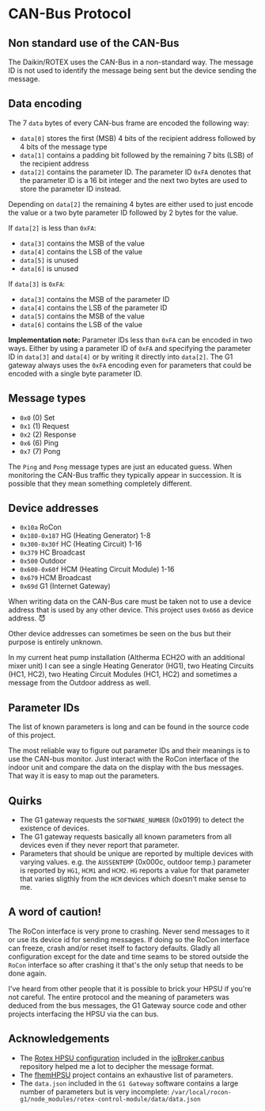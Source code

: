 # CAN-Bus Protocol

## Non standard use of the CAN-Bus

The Daikin/ROTEX uses the CAN-Bus in a non-standard way. The message ID is not used to identify the message being sent but the device sending the message.

## Data encoding

The 7 `data` bytes of every CAN-bus frame are encoded the following way:

- `data[0]` stores the first (MSB) 4 bits of the recipient address followed by 4 bits of the message type
- `data[1]` contains a padding bit followed by the remaining 7 bits (LSB) of the recipient address
- `data[2]` contains the parameter ID. The parameter ID `0xFA` denotes that the parameter ID is a 16 bit integer and the next two bytes are used to store the parameter ID instead.

Depending on `data[2]` the remaining 4 bytes are either used to just encode the value or a two byte parameter ID followed by 2 bytes for the value.

If `data[2]` is less than `0xFA`:

- `data[3]` contains the MSB of the value
- `data[4]` contains the LSB of the value
- `data[5]` is unused
- `data[6]` is unused

If `data[3]` is `0xFA`:

- `data[3]` contains the MSB of the parameter ID
- `data[4]` contains the LSB of the parameter ID
- `data[5]` contains the MSB of the value
- `data[6]` contains the LSB of the value

**Implementation note:** Parameter IDs less than `0xFA` can be encoded in two ways. Either by using a parameter ID of `0xFA` and specifying the parameter ID in `data[3]` and `data[4]` or by writing it directly into `data[2]`. The G1 gateway always uses the `0xFA` encoding even for parameters that could be encoded with a single byte parameter ID.

## Message types

- `0x0` (0) Set
- `0x1` (1) Request
- `0x2` (2) Response
- `0x6` (6) Ping
- `0x7` (7) Pong

The `Ping` and `Pong` message types are just an educated guess. When monitoring the CAN-Bus traffic they typically appear in succession. It is possible that they mean something completely different.

## Device addresses

- `0x10a` RoCon
- `0x180-0x187` HG (Heating Generator) 1-8
- `0x300-0x30f` HC (Heating Circuit) 1-16
- `0x379` HC Broadcast
- `0x500` Outdoor
- `0x600-0x60f` HCM (Heating Circuit Module) 1-16
- `0x679` HCM Broadcast
- `0x69d` G1 (Internet Gateway)

When writing data on the CAN-Bus care must be taken not to use a device address that is used by any other device. This project uses `0x666` as device address. 😈

Other device addresses can sometimes be seen on the bus but their purpose is entirely unknown.

In my current heat pump installation (Altherma ECH2O with an additional mixer unit) I can see a single Heating Generator (HG1), two Heating Circuits (HC1, HC2), two Heating Circuit Modules (HC1, HC2) and sometimes a message from the Outdoor address as well.

## Parameter IDs

The list of known parameters is long and can be found in the source code of this project.

The most reliable way to figure out parameter IDs and their meanings is to use the CAN-bus monitor. Just interact with the RoCon interface of the indoor unit and compare the data on the display with the bus messages. That way it is easy to map out the parameters.

## Quirks

- The G1 gateway requests the `SOFTWARE_NUMBER` (0x0199) to detect the existence of devices.
- The G1 gateway requests basically all known parameters from all devices even if they never report that parameter.
- Parameters that should be unique are reported by multiple devices with varying values. e.g. the `AUSSENTEMP` (0x000c, outdoor temp.) parameter is reported by `HG1`, `HCM1` and `HCM2`. `HG` reports a value for that parameter that varies sligthly from the `HCM` devices which doesn't make sense to me.

## A word of caution!

The RoCon interface is very prone to crashing. Never send messages to it or use its device id for sending messages. If doing so the RoCon interface can freeze, crash and/or reset itself to factory defaults. Gladly all configuration except for the date and time seams to be stored outside the `RoCon` interface so after crashing it that's the only setup that needs to be done again.

I've heard from other people that it is possible to brick your HPSU if you're not careful. The entire protocol and the meaning of parameters was deduced from the bus messages, the G1 Gateway source code and other projects interfacing the HPSU via the can bus.

## Acknowledgements

- The [Rotex HPSU configuration](https://github.com/crycode-de/ioBroker.canbus/blob/master/well-known-messages/configs/rotex-hpsu.md) included in the [ioBroker.canbus](https://github.com/crycode-de/ioBroker.canbus/) repository helped me a lot to decipher the message format.
- The [fhemHPSU](https://github.com/ahermann86/fhemHPSU) project contains an exhaustive list of parameters.
- The `data.json` included in the `G1 Gateway` software contains a large number of parameters but is very incomplete: `/var/local/rocon-g1/node_modules/rotex-control-module/data/data.json`
